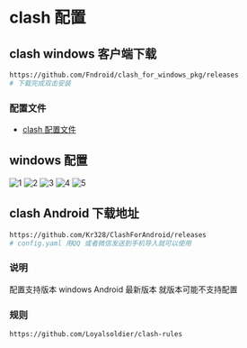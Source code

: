 # clash 配置

## clash windows 客户端下载

```bash
https://github.com/Fndroid/clash_for_windows_pkg/releases 
# 下载完成双击安装
```

### 配置文件

* [clash 配置文件](./config.yaml)

## windows 配置

![1](./static/1.png)
![2](./static/2.png)
![3](./static/3.png)
![4](./static/4.png)
![5](./static/5.png)

## clash Android 下载地址

```bash
https://github.com/Kr328/ClashForAndroid/releases
# config.yaml 用QQ 或者微信发送到手机导入就可以使用
```

### 说明

配置支持版本 windows Android 最新版本 就版本可能不支持配置

### 规则

```bash
https://github.com/Loyalsoldier/clash-rules
```
